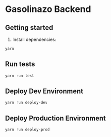 # Gasolinazo Backend

## Getting started
1) Install dependencies:
```sh
yarn
```

## Run tests
```sh
yarn run test
```

## Deploy Dev Environment
```sh
yarn run deploy-dev
```

## Deploy Production Environment
```sh
yarn run deploy-prod
```
